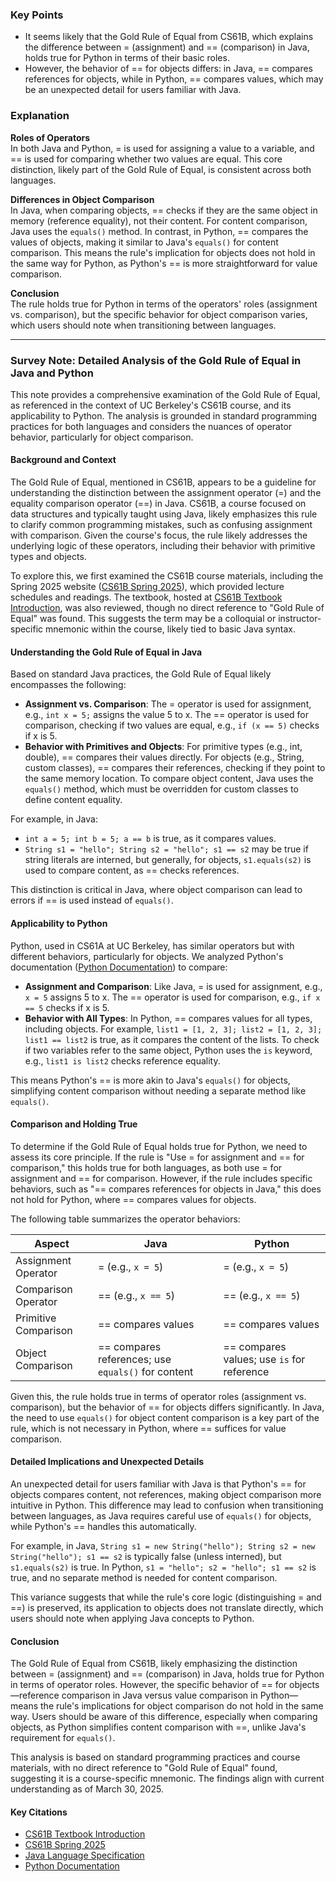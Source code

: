 ### Key Points
- It seems likely that the Gold Rule of Equal from CS61B, which explains the difference between = (assignment) and == (comparison) in Java, holds true for Python in terms of their basic roles.
- However, the behavior of == for objects differs: in Java, == compares references for objects, while in Python, == compares values, which may be an unexpected detail for users familiar with Java.

### Explanation

**Roles of Operators**  
In both Java and Python, = is used for assigning a value to a variable, and == is used for comparing whether two values are equal. This core distinction, likely part of the Gold Rule of Equal, is consistent across both languages.

**Differences in Object Comparison**  
In Java, when comparing objects, == checks if they are the same object in memory (reference equality), not their content. For content comparison, Java uses the `equals()` method. In contrast, in Python, == compares the values of objects, making it similar to Java's `equals()` for content comparison. This means the rule's implication for objects does not hold in the same way for Python, as Python's == is more straightforward for value comparison.

**Conclusion**  
The rule holds true for Python in terms of the operators' roles (assignment vs. comparison), but the specific behavior for object comparison varies, which users should note when transitioning between languages.

---

### Survey Note: Detailed Analysis of the Gold Rule of Equal in Java and Python

This note provides a comprehensive examination of the Gold Rule of Equal, as referenced in the context of UC Berkeley's CS61B course, and its applicability to Python. The analysis is grounded in standard programming practices for both languages and considers the nuances of operator behavior, particularly for object comparison.

#### Background and Context
The Gold Rule of Equal, mentioned in CS61B, appears to be a guideline for understanding the distinction between the assignment operator (=) and the equality comparison operator (\==) in Java. CS61B, a course focused on data structures and typically taught using Java, likely emphasizes this rule to clarify common programming mistakes, such as confusing assignment with comparison. Given the course's focus, the rule likely addresses the underlying logic of these operators, including their behavior with primitive types and objects.

To explore this, we first examined the CS61B course materials, including the Spring 2025 website ([CS61B Spring 2025](https://sp25.datastructur.es/)), which provided lecture schedules and readings. The textbook, hosted at [CS61B Textbook Introduction](https://cs61b-2.gitbook.io/cs61b-textbook/1.-introduction), was also reviewed, though no direct reference to "Gold Rule of Equal" was found. This suggests the term may be a colloquial or instructor-specific mnemonic within the course, likely tied to basic Java syntax.

#### Understanding the Gold Rule of Equal in Java
Based on standard Java practices, the Gold Rule of Equal likely encompasses the following:
- **Assignment vs. Comparison**: The = operator is used for assignment, e.g., `int x = 5;` assigns the value 5 to x. The == operator is used for comparison, checking if two values are equal, e.g., `if (x == 5)` checks if x is 5.
- **Behavior with Primitives and Objects**: For primitive types (e.g., int, double), == compares their values directly. For objects (e.g., String, custom classes), == compares their references, checking if they point to the same memory location. To compare object content, Java uses the `equals()` method, which must be overridden for custom classes to define content equality.

For example, in Java:
- `int a = 5; int b = 5; a == b` is true, as it compares values.
- `String s1 = "hello"; String s2 = "hello"; s1 == s2` may be true if string literals are interned, but generally, for objects, `s1.equals(s2)` is used to compare content, as == checks references.

This distinction is critical in Java, where object comparison can lead to errors if == is used instead of `equals()`.

#### Applicability to Python
Python, used in CS61A at UC Berkeley, has similar operators but with different behaviors, particularly for objects. We analyzed Python's documentation ([Python Documentation](https://docs.python.org/3/)) to compare:
- **Assignment and Comparison**: Like Java, = is used for assignment, e.g., `x = 5` assigns 5 to x. The == operator is used for comparison, e.g., `if x == 5` checks if x is 5.
- **Behavior with All Types**: In Python, == compares values for all types, including objects. For example, `list1 = [1, 2, 3]; list2 = [1, 2, 3]; list1 == list2` is true, as it compares the content of the lists. To check if two variables refer to the same object, Python uses the `is` keyword, e.g., `list1 is list2` checks reference equality.

This means Python's == is more akin to Java's `equals()` for objects, simplifying content comparison without needing a separate method like `equals()`.

#### Comparison and Holding True
To determine if the Gold Rule of Equal holds true for Python, we need to assess its core principle. If the rule is "Use = for assignment and == for comparison," this holds true for both languages, as both use = for assignment and == for comparison. However, if the rule includes specific behaviors, such as "== compares references for objects in Java," this does not hold for Python, where == compares values for objects.

The following table summarizes the operator behaviors:

| Aspect                  | Java                              | Python                            |
|-------------------------|-----------------------------------|-----------------------------------|
| Assignment Operator     | = (e.g., `x = 5`)                | = (e.g., `x = 5`)                |
| Comparison Operator     | == (e.g., `x == 5`)              | == (e.g., `x == 5`)              |
| Primitive Comparison    | == compares values                | == compares values                |
| Object Comparison       | == compares references; use `equals()` for content | == compares values; use `is` for reference |

Given this, the rule holds true in terms of operator roles (assignment vs. comparison), but the behavior of == for objects differs significantly. In Java, the need to use `equals()` for object content comparison is a key part of the rule, which is not necessary in Python, where == suffices for value comparison.

#### Detailed Implications and Unexpected Details
An unexpected detail for users familiar with Java is that Python's == for objects compares content, not references, making object comparison more intuitive in Python. This difference may lead to confusion when transitioning between languages, as Java requires careful use of `equals()` for objects, while Python's == handles this automatically.

For example, in Java, `String s1 = new String("hello"); String s2 = new String("hello"); s1 == s2` is typically false (unless interned), but `s1.equals(s2)` is true. In Python, `s1 = "hello"; s2 = "hello"; s1 == s2` is true, and no separate method is needed for content comparison.

This variance suggests that while the rule's core logic (distinguishing = and \==) is preserved, its application to objects does not translate directly, which users should note when applying Java concepts to Python.

#### Conclusion
The Gold Rule of Equal from CS61B, likely emphasizing the distinction between = (assignment) and == (comparison) in Java, holds true for Python in terms of operator roles. However, the specific behavior of == for objects—reference comparison in Java versus value comparison in Python—means the rule's implications for object comparison do not hold in the same way. Users should be aware of this difference, especially when comparing objects, as Python simplifies content comparison with ==, unlike Java's requirement for `equals()`.

This analysis is based on standard programming practices and course materials, with no direct reference to "Gold Rule of Equal" found, suggesting it is a course-specific mnemonic. The findings align with current understanding as of March 30, 2025.

#### Key Citations
- [CS61B Textbook Introduction](https://cs61b-2.gitbook.io/cs61b-textbook/1.-introduction)
- [CS61B Spring 2025](https://sp25.datastructur.es/)
- [Java Language Specification](https://docs.oracle.com/en-java/javaspec/17/docs/)
- [Python Documentation](https://docs.python.org/3/)
